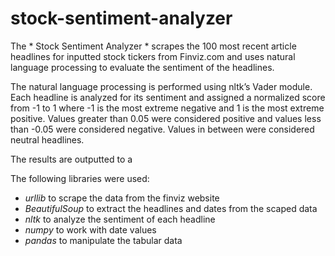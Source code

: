 # stock-sentiment-analyzer
The * Stock Sentiment Analyzer * scrapes the 100 most recent article headlines for inputted stock tickers from Finviz.com and uses natural language processing to evaluate the sentiment of the headlines.

The natural language processing is performed using nltk’s Vader module. Each headline is analyzed for its sentiment and assigned a normalized score from -1 to 1 where -1 is the most extreme negative and 1 is the most extreme positive. Values greater than 0.05 were considered positive and values less than -0.05 were considered negative. Values in between were considered neutral headlines. 

The results are outputted to a 

The following libraries were used:
* *urllib* to scrape the data from the finviz website
* *BeautifulSoup* to extract the headlines and dates from the scaped data 
* *nltk* to analyze the sentiment of each headline
* *numpy* to work with date values
* *pandas* to manipulate the tabular data
